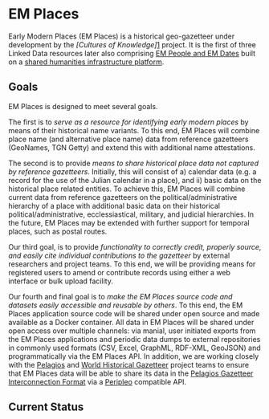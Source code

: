 # EM Places
Early Modern Places (EM Places) is a historical geo-gazetteer under development by the _[Cultures of Knowledge]_[1] project. It is the first of three Linked Data resources later also comprising [EM People and EM Dates][2] built on a [shared humanities infrastructure platform][3]. 

## Goals
EM Places is designed to meet several goals. 

The first is to *_serve as a resource for identifying early modern places_* by means of their historical name variants. To this end, EM Places will combine place name (and alternative place name) data from reference gazetteers (GeoNames, TGN Getty) and extend this with additional name attestations. 

The second is to provide *_means to share historical place data not captured by reference gazetteers_*. Initially, this will consist of a) calendar data (e.g. a record for the use of the Julian calendar in a place), and ii) basic data on the historical place related entities. To achieve this, EM Places will combine current data from reference gazetteers on the political/administrative hierarchy of a place with additional basic data on their historical political/administrative, ecclessiastical, military, and judicial hierarchies. In the future, EM Places may be extended with further support for temporal places, such as postal routes. 

Our third goal, is to provide *_functionality to correctly credit, properly source, and easily cite individual contributions to the gazetteer_* by external researchers and project teams. To this end, we will be providing means for registered users to amend or contribute records using either a web interface or bulk upload facility. 

Our fourth and final goal is to *_make the EM Places source code and datasets easily accessible and reusable by others_*. To this end, the EM Places application source code will be shared under open source and made available as a Docker container. All data in EM Places will be shared under open access over multiple channels: via manial, user initiated exports from the EM Places applications and periodic data dumps to external repositories in commonly used formats (CSV, Excel, GraphML, RDF-XML, GeoJSON) and programmatically via the EM Places API. In addition, we are working closely with the [Pelagios][4] and [World Historical Gazetteer][5] project teams to ensure that EM Places data will be able to share its data in the [Pelagios Gazetteer Interconnection Format][6] via a [Peripleo][7] compatible API.

## Current Status


[1]:	culturesofknowledge.org
[2]:	http://www.culturesofknowledge.org/?p=8455
[3]:	https://github.com/HuygensING/timbuctoo
[4]:	http://commons.pelagios.org
[5]:	http://whgazetteer.org
[6]:	https://github.com/pelagios/pelagios-cookbook/wiki/Pelagios-Gazetteer-Interconnection-Format
[7]:	https://github.com/pelagios/peripleo
